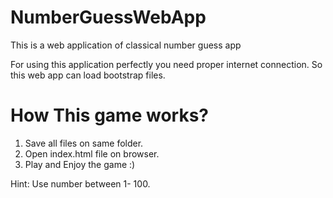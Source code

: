 # NumberGuessWebApp
This is a web application of classical number guess app

For using this application perfectly you need proper internet connection. So this web app can load bootstrap files.

# How This game works?
1. Save all files on same folder.
2. Open index.html file on browser.
3. Play and Enjoy the game :)

Hint:
Use number between 1- 100.
